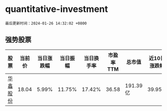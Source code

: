 # quantitative-investment

`最后更新时间：2024-01-26 14:32:02 +0800`

## 强势股票

|股票|当前价|当日涨跌幅|当日振幅|当日换手率|市盈率TTM|总市值|近10日涨跌幅|
|----|----|----|----|----|----|----|----|
|[华鑫股份](https://xueqiu.com/S/SH600621)|18.04|5.99%|11.75%|17.42%|36.58|191.39亿|39.95%|
